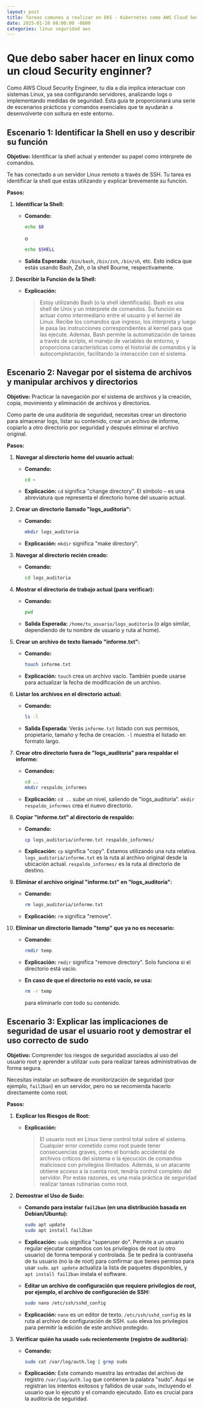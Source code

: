 ```yaml
---
layout: post
title: Tareas comunes a realizar en EKS - Kubernetes como AWS Cloud Security Engineers
date: 2025-01-20 08:00:00 -0600
categories: linux seguridad aws
---
```


# Que debo saber hacer en linux como un cloud Security enginner?

Como AWS Cloud Security Engineer, tu día a día implica interactuar con sistemas Linux, ya sea configurando servidores, analizando logs o implementando medidas de seguridad. Esta guía te proporcionará una serie de escenarios prácticos y comandos esenciales que te ayudarán a desenvolverte con soltura en este entorno.


## Escenario 1: Identificar la Shell en uso y describir su función

**Objetivo:** Identificar la shell actual y entender su papel como intérprete de comandos.

Te has conectado a un servidor Linux remoto a través de SSH. Tu tarea es identificar la shell que estás utilizando y explicar brevemente su función.

**Pasos:**

1.  **Identificar la Shell:**

    *   **Comando:**

        ```bash
        echo $0
        ```
        o
        ```bash
        echo $SHELL
        ```

    *   **Salida Esperada:** `/bin/bash`, `/bin/zsh`, `/bin/sh`, etc. Esto indica que estás usando Bash, Zsh, o la shell Bourne, respectivamente.

2.  **Describir la Función de la Shell:**

    *   **Explicación:**

        > Estoy utilizando Bash (o la shell identificada). Bash es una shell de Unix y un intérprete de comandos. Su función es actuar como intermediario entre el usuario y el kernel de Linux. Recibe los comandos que ingreso, los interpreta y luego le pasa las instrucciones correspondientes al kernel para que las ejecute. Además, Bash permite la automatización de tareas a través de scripts, el manejo de variables de entorno, y proporciona características como el historial de comandos y la autocompletación, facilitando la interacción con el sistema.

## Escenario 2: Navegar por el sistema de archivos y manipular archivos y directorios

**Objetivo:** Practicar la navegación por el sistema de archivos y la creación, copia, movimiento y eliminación de archivos y directorios.


Como parte de una auditoría de seguridad, necesitas crear un directorio para almacenar logs, listar su contenido, crear un archivo de informe, copiarlo a otro directorio por seguridad y después eliminar el archivo original.

**Pasos:**

1.  **Navegar al directorio home del usuario actual:**

    *   **Comando:**

        ```bash
        cd ~
        ```

    *   **Explicación:** `cd` significa "change directory". El símbolo `~` es una abreviatura que representa el directorio home del usuario actual.

2.  **Crear un directorio llamado "logs_auditoria":**

    *   **Comando:**

        ```bash
        mkdir logs_auditoria
        ```

    *   **Explicación:** `mkdir` significa "make directory".

3.  **Navegar al directorio recién creado:**

    *   **Comando:**

        ```bash
        cd logs_auditoria
        ```

4.  **Mostrar el directorio de trabajo actual (para verificar):**

    *   **Comando:**

        ```bash
        pwd
        ```

    *   **Salida Esperada:** `/home/tu_usuario/logs_auditoria` (o algo similar, dependiendo de tu nombre de usuario y ruta al home).

5.  **Crear un archivo de texto llamado "informe.txt":**

    *   **Comando:**

        ```bash
        touch informe.txt
        ```

    *   **Explicación:** `touch` crea un archivo vacío. También puede usarse para actualizar la fecha de modificación de un archivo.

6.  **Listar los archivos en el directorio actual:**

    *   **Comando:**

        ```bash
        ls -l
        ```

    *   **Salida Esperada:** Verás `informe.txt` listado con sus permisos, propietario, tamaño y fecha de creación. `-l` muestra el listado en formato largo.

7.  **Crear otro directorio fuera de "logs_auditoria" para respaldar el informe:**

    *   **Comandos:**

        ```bash
        cd ..
        mkdir respaldo_informes
        ```

    *   **Explicación:** `cd ..` sube un nivel, saliendo de "logs_auditoria". `mkdir respaldo_informes` crea el nuevo directorio.

8.  **Copiar "informe.txt" al directorio de respaldo:**

    *   **Comando:**

        ```bash
        cp logs_auditoria/informe.txt respaldo_informes/
        ```

    *   **Explicación:** `cp` significa "copy". Estamos utilizando una ruta relativa. `logs_auditoria/informe.txt` es la ruta al archivo original desde la ubicación actual. `respaldo_informes/` es la ruta al directorio de destino.

9.  **Eliminar el archivo original "informe.txt" en "logs_auditoria":**

    *   **Comando:**

        ```bash
        rm logs_auditoria/informe.txt
        ```

    *   **Explicación:** `rm` significa "remove".

10. **Eliminar un directorio llamado "temp" que ya no es necesario:**
    *   **Comando:**

        ```bash
        rmdir temp
        ```
    *   **Explicación:** `rmdir` significa "remove directory". Solo funciona si el directorio está vacío.
    *   **En caso de que el directorio no esté vacío, se usa:**
        ```bash
        rm -r temp
        ```
        para eliminarlo con todo su contenido.

## Escenario 3: Explicar las implicaciones de seguridad de usar el usuario root y demostrar el uso correcto de sudo

**Objetivo:** Comprender los riesgos de seguridad asociados al uso del usuario root y aprender a utilizar `sudo` para realizar tareas administrativas de forma segura.

Necesitas instalar un software de monitorización de seguridad (por ejemplo, `fail2ban`) en un servidor, pero no se recomienda hacerlo directamente como root.

**Pasos:**

1.  **Explicar los Riesgos de Root:**

    *   **Explicación:**

        > El usuario root en Linux tiene control total sobre el sistema. Cualquier error cometido como root puede tener consecuencias graves, como el borrado accidental de archivos críticos del sistema o la ejecución de comandos maliciosos con privilegios ilimitados. Además, si un atacante obtiene acceso a la cuenta root, tendría control completo del servidor. Por estas razones, es una mala práctica de seguridad realizar tareas rutinarias como root.

2.  **Demostrar el Uso de Sudo:**

    *   **Comando para instalar `fail2ban` (en una distribución basada en Debian/Ubuntu):**

        ```bash
        sudo apt update
        sudo apt install fail2ban
        ```

    *   **Explicación:** `sudo` significa "superuser do". Permite a un usuario regular ejecutar comandos con los privilegios de root (u otro usuario) de forma temporal y controlada. Se te pedirá la contraseña de tu usuario (no la de root) para confirmar que tienes permiso para usar `sudo`. `apt update` actualiza la lista de paquetes disponibles, y `apt install fail2ban` instala el software.

    *   **Editar un archivo de configuración que requiere privilegios de root, por ejemplo, el archivo de configuración de SSH:**

        ```bash
        sudo nano /etc/ssh/sshd_config
        ```

    *   **Explicación:** `nano` es un editor de texto. `/etc/ssh/sshd_config` es la ruta al archivo de configuración de SSH. `sudo` eleva los privilegios para permitir la edición de este archivo protegido.

3.  **Verificar quién ha usado `sudo` recientemente (registro de auditoría):**

    *   **Comando:**

        ```bash
        sudo cat /var/log/auth.log | grep sudo
        ```

    *   **Explicación:** Este comando muestra las entradas del archivo de registro `/var/log/auth.log` que contienen la palabra "sudo". Aquí se registran los intentos exitosos y fallidos de usar `sudo`, incluyendo el usuario que lo ejecutó y el comando ejecutado. Esto es crucial para la auditoría de seguridad.
